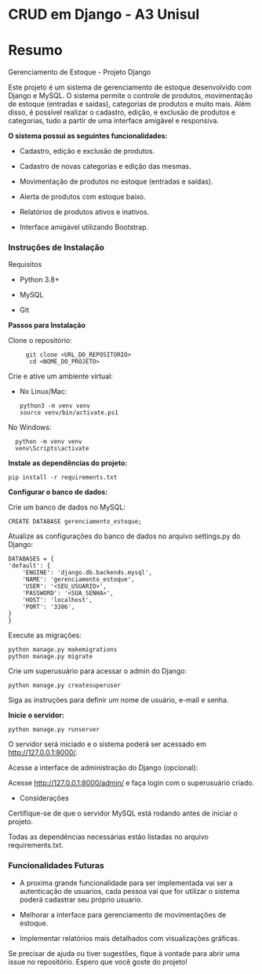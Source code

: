 # CRUD em Django - A3 Unisul
# Resumo
Gerenciamento de Estoque - Projeto Django

Este projeto é um sistema de gerenciamento de estoque desenvolvido com Django e MySQL. O sistema permite o controle de produtos, movimentação de estoque (entradas e saídas), categorias de produtos e muito mais. Além disso, é possível realizar o cadastro, edição, e exclusão de produtos e categorias, tudo a partir de uma interface amigável e responsiva.

**O sistema possui as seguintes funcionalidades:**

  - Cadastro, edição e exclusão de produtos.

  - Cadastro de novas categorias e edição das mesmas.

  - Movimentação de produtos no estoque (entradas e saídas).

  - Alerta de produtos com estoque baixo.

  - Relatórios de produtos ativos e inativos.

  - Interface amigável utilizando Bootstrap.

### Instruções de Instalação

Requisitos

  - Python 3.8+

  - MySQL

  - Git

**Passos para Instalação**

  Clone o repositório:

         git clone <URL_DO_REPOSITORIO>
          cd <NOME_DO_PROJETO>

Crie e ative um ambiente virtual:

  - No Linux/Mac:

        python3 -m venv venv
        source venv/bin/activate.ps1

No Windows:

      python -m venv venv
      venv\Scripts\activate

**Instale as dependências do projeto:**

    pip install -r requirements.txt

**Configurar o banco de dados:**

Crie um banco de dados no MySQL:

    CREATE DATABASE gerenciamento_estoque;

Atualize as configurações do banco de dados no arquivo settings.py do Django:

    DATABASES = {
    'default': {
        'ENGINE': 'django.db.backends.mysql',
        'NAME': 'gerenciamento_estoque',
        'USER': '<SEU_USUARIO>',
        'PASSWORD': '<SUA_SENHA>',
        'HOST': 'localhost',
        'PORT': '3306',
    }
    }

Execute as migrações:

    python manage.py makemigrations
    python manage.py migrate

Crie um superusuário para acessar o admin do Django:

    python manage.py createsuperuser

Siga as instruções para definir um nome de usuário, e-mail e senha.

**Inicie o servidor:**

    python manage.py runserver

O servidor será iniciado e o sistema poderá ser acessado em http://127.0.0.1:8000/.

Acesse a interface de administração do Django (opcional):

Acesse http://127.0.0.1:8000/admin/ e faça login com o superusuário criado.

  - Considerações

Certifique-se de que o servidor MySQL está rodando antes de iniciar o projeto.

Todas as dependências necessárias estão listadas no arquivo requirements.txt.

  ### Funcionalidades Futuras

- A proxima grande funcionalidade para ser implementada vai ser a autenticação de usuarios, cada pessoa vai que for utilizar o sistema poderá cadastrar seu próprio usuario.

- Melhorar a interface para gerenciamento de movimentações de estoque.

- Implementar relatórios mais detalhados com visualizações gráficas.

Se precisar de ajuda ou tiver sugestões, fique à vontade para abrir uma issue no repositório. Espero que você goste do projeto!

